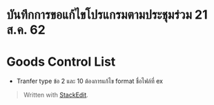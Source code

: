 
บันทึกการขอแก้ไขโปรแกรมตามประชุมร่วม 21 ส.ค. 62
===
# Goods Control List
- Tranfer type ข้อ 2 และ 10 ต้องการแก้ไข format ชื่อไฟล์ที่ ex

> Written with [StackEdit](https://stackedit.io/).
<!--stackedit_data:
eyJoaXN0b3J5IjpbNDcwNjMzODc5LDE0NDk0MzI2MjNdfQ==
-->